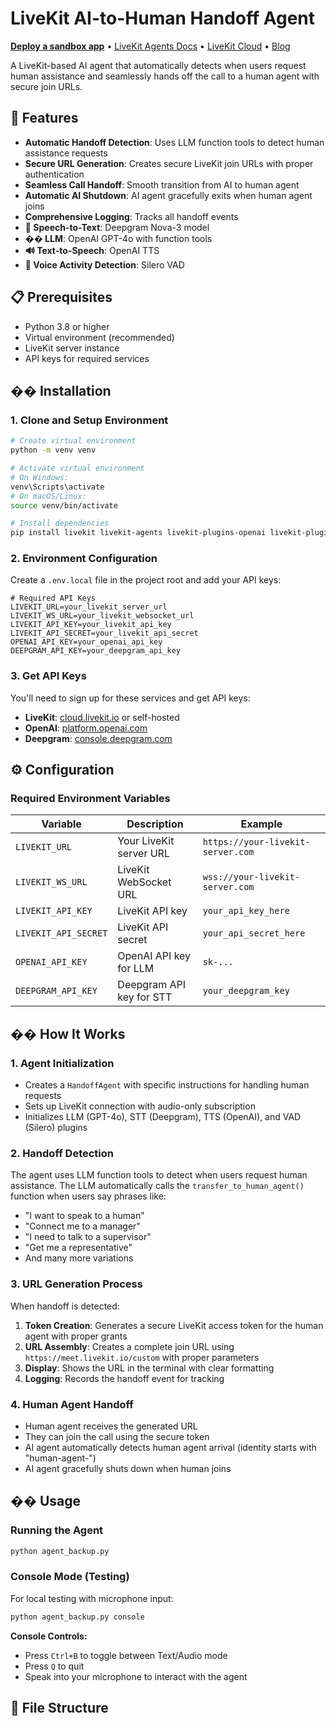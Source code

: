 # LiveKit AI-to-Human Handoff Agent

<p>
  <a href="https://cloud.livekit.io/projects/p_/sandbox"><strong>Deploy a sandbox app</strong></a>
  •
  <a href="https://docs.livekit.io/agents/overview/">LiveKit Agents Docs</a>
  •
  <a href="https://livekit.io/cloud">LiveKit Cloud</a>
  •
  <a href="https://blog.livekit.io/">Blog</a>
</p>

A LiveKit-based AI agent that automatically detects when users request human assistance and seamlessly hands off the call to a human agent with secure join URLs.

## 🚀 Features

- **Automatic Handoff Detection**: Uses LLM function tools to detect human assistance requests
- **Secure URL Generation**: Creates secure LiveKit join URLs with proper authentication
- **Seamless Call Handoff**: Smooth transition from AI to human agent
- **Automatic AI Shutdown**: AI agent gracefully exits when human agent joins
- **Comprehensive Logging**: Tracks all handoff events
- **🎤 Speech-to-Text**: Deepgram Nova-3 model
- **�� LLM**: OpenAI GPT-4o with function tools
- **🔊 Text-to-Speech**: OpenAI TTS
- **🎯 Voice Activity Detection**: Silero VAD

## 📋 Prerequisites

- Python 3.8 or higher
- Virtual environment (recommended)
- LiveKit server instance
- API keys for required services

## ��️ Installation

### 1. Clone and Setup Environment

```bash
# Create virtual environment
python -m venv venv

# Activate virtual environment
# On Windows:
venv\Scripts\activate
# On macOS/Linux:
source venv/bin/activate

# Install dependencies
pip install livekit livekit-agents livekit-plugins-openai livekit-plugins-deepgram livekit-plugins-silero python-dotenv
```

### 2. Environment Configuration

Create a `.env.local` file in the project root and add your API keys:

```env
# Required API Keys
LIVEKIT_URL=your_livekit_server_url
LIVEKIT_WS_URL=your_livekit_websocket_url
LIVEKIT_API_KEY=your_livekit_api_key
LIVEKIT_API_SECRET=your_livekit_api_secret
OPENAI_API_KEY=your_openai_api_key
DEEPGRAM_API_KEY=your_deepgram_api_key
```

### 3. Get API Keys

You'll need to sign up for these services and get API keys:

- **LiveKit**: [cloud.livekit.io](https://cloud.livekit.io/) or self-hosted
- **OpenAI**: [platform.openai.com](https://platform.openai.com/)
- **Deepgram**: [console.deepgram.com](https://console.deepgram.com/)

## ⚙️ Configuration

### Required Environment Variables

| Variable | Description | Example |
|----------|-------------|---------|
| `LIVEKIT_URL` | Your LiveKit server URL | `https://your-livekit-server.com` |
| `LIVEKIT_WS_URL` | LiveKit WebSocket URL | `wss://your-livekit-server.com` |
| `LIVEKIT_API_KEY` | LiveKit API key | `your_api_key_here` |
| `LIVEKIT_API_SECRET` | LiveKit API secret | `your_api_secret_here` |
| `OPENAI_API_KEY` | OpenAI API key for LLM | `sk-...` |
| `DEEPGRAM_API_KEY` | Deepgram API key for STT | `your_deepgram_key` |

## �� How It Works

### 1. **Agent Initialization**
- Creates a `HandoffAgent` with specific instructions for handling human requests
- Sets up LiveKit connection with audio-only subscription
- Initializes LLM (GPT-4o), STT (Deepgram), TTS (OpenAI), and VAD (Silero) plugins

### 2. **Handoff Detection**
The agent uses LLM function tools to detect when users request human assistance. The LLM automatically calls the `transfer_to_human_agent()` function when users say phrases like:
- "I want to speak to a human"
- "Connect me to a manager"
- "I need to talk to a supervisor"
- "Get me a representative"
- And many more variations

### 3. **URL Generation Process**
When handoff is detected:
1. **Token Creation**: Generates a secure LiveKit access token for the human agent with proper grants
2. **URL Assembly**: Creates a complete join URL using `https://meet.livekit.io/custom` with proper parameters
3. **Display**: Shows the URL in the terminal with clear formatting
4. **Logging**: Records the handoff event for tracking

### 4. **Human Agent Handoff**
- Human agent receives the generated URL
- They can join the call using the secure token
- AI agent automatically detects human agent arrival (identity starts with "human-agent-")
- AI agent gracefully shuts down when human joins

## �� Usage

### Running the Agent

```bash
python agent_backup.py
```

### Console Mode (Testing)
For local testing with microphone input:

```bash
python agent_backup.py console
```

**Console Controls:**
- Press `Ctrl+B` to toggle between Text/Audio mode
- Press `Q` to quit
- Speak into your microphone to interact with the agent

## 📁 File Structure
